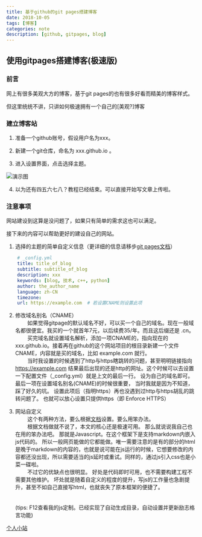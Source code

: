 ```yaml
---
title: 基于github的git pages搭建博客
date: 2018-10-05
tags: [博客]
categories: note
description: [github, gitpages, blog]
---
```

## 使用gitpages搭建博客(极速版)

### 前言
网上有很多美观大方的博客，基于git pages的也有很多好看而精美的博客样式。

但这里统统不讲，只讲如何极速拥有一个自己的[美观?]博客

### 建立博客站
1. 准备一个github账号，假设用户名为xxx。

2. 新建一个git仓库，命名为 xxx.github.io 。

3. 进入设置界面，点击选择主题。

![演示图][1]


4. 以为还有四五六七八？教程已经结束。可以直接开始写文章上传啦。

### 注意事项
网站建设到这算是没问题了，如果只有简单的需求这也可以满足。

接下来的内容可以帮助更好的建设自己的网站。

1. 选择的主题的简单自定义信息（更详细的信息请移步[git pages文档][2]）        
```yml
    # _config.yml
    title: title_of_blog
    subtitle: subtitle_of_blog
    description: xxx
    keywords: [blog, 技术, c++, python] 
    author: the_author_name
    language: zh-CN
    timezone:
    url: https://example.com  # 若设置CNAME则设置此项
``` 

2. 修改域名别名（CNAME）      
&emsp;&emsp;
  如果觉得gitpage的默认域名不好，可以买一个自己的域名。现在一般域名都很便宜。我买的一个就首年7元，以后续费35/年。而且这后缀还是 .cn。     
&emsp;&emsp;
  买完域名就设置域名解析，添加一项CNAME的，指向现在的 xxx.github.io。接着再在github的这个网站项目的根目录新建一个文件CNAME，内容就是买的域名，比如 example.com 就行。      
&emsp;&emsp;
  当时我设置的时候遇到了http与https瞎跳转的问题，甚至明明链接指向 https://example.com 结果最后出现的还是http的网址。这个时候可以去设置一下配置文件（_config.yml）就是上文的最后一行。
  设为自己的域名即可。
  最后一项在设置域名别名(CNAME)的时候很重要，
  当时我就是因为不知道，踩了好久的坑。
  设置此项后（指明https）再也没遇到过http与https胡乱的跳转问题了。
  也就可以放心设置只提供https（即 Enforce HTTPS）    


3. 网站自定义    
&emsp;&emsp;
这个有两种方法，要么根据[文档][3]设置。要么用笨办法。    
&emsp;&emsp;
根据文档做就不说了，本文的核心还是极速可用。
那么就说说我自己也在用的笨办法吧。
那就是Javascript。在这个框架下是支持markdown内嵌入js代码的。
所以一般网页能做的它都能做。唯一需要注意的是有的部分的html是晚于markdown的内容的，也就是说可能在js运行的时候，它想要修改的内容都还没出现，所以需要适当的js延时或重试。同样的，通过js引入css也是小菜一碟啦。    
&emsp;&emsp;
不过它的优缺点也很明显。
好处是代码即时可用，也不需要构建工程不需要其他维护。
坏处就是随着自定义的程度的提升，写js的工作量也急剧提升，甚至不如自己直接写html，也就丧失了原本框架的便捷了。       
&emsp;&emsp;    
&emsp;&emsp;    
(tips: F12查看我的js定制。已经实现了自动生成目录，自动设置并更新励志格言功能)



[个人小站][4]




[1]: https://xchens-1254410906.cos.ap-shanghai.myqcloud.com/images/gitpages_choose_theme12345.png
[2]: https://help.github.com/categories/github-pages-basics/
[3]: https://jekyllrb.com/docs/
[4]: https://xchens.cn/



<script type="text/javascript" src="/assets/js/customize.js"></script>
